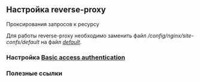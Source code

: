 ## Настройка reverse-proxy
Проксирования запросов к ресурсу

Для работы reverse-proxy необходимо заменить файл */config/nginx/site-confs/default* на файл *[default](/doc/default)*.

### Настройка [Basic access authentication](./doc/Basic_access_authentication.md)

### Полезные ссылки
